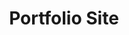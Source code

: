 ---
title: 'Portfolio Site'
action_url: 'https://github.com/danielholthus/current-portfolio'
cta_text: 'Click to see the project code'
img: '/assets/portfolio.png'
img_alt: 'Screenshots of past portfolio project homepage renditions'
order: 4
cardText: [
  {
    header: 'Portfolio Site',
    body: 'Designed and developed my personal portfolio website over many lifecycles from start to finish'
  },
  {
    header: My Role,
    body: 'Web Designer & Developer'
  },
  {
    header: 'Tech that I used',
    body: 'Astro.js, TypeScript, HTML & CSS, Github, Figma'
  },
]
---